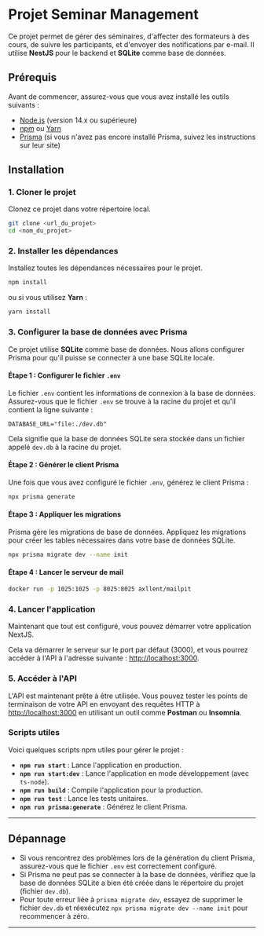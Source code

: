 
# Projet Seminar Management

Ce projet permet de gérer des séminaires, d'affecter des formateurs à des cours, de suivre les participants, et d'envoyer des notifications par e-mail. Il utilise **NestJS** pour le backend et **SQLite** comme base de données.

## Prérequis

Avant de commencer, assurez-vous que vous avez installé les outils suivants :

- [Node.js](https://nodejs.org/) (version 14.x ou supérieure)
- [npm](https://www.npmjs.com/) ou [Yarn](https://yarnpkg.com/)
- [Prisma](https://www.prisma.io/docs/getting-started) (si vous n'avez pas encore installé Prisma, suivez les instructions sur leur site)

## Installation

### 1. Cloner le projet

Clonez ce projet dans votre répertoire local.

```bash
git clone <url_du_projet>
cd <nom_du_projet>
```

### 2. Installer les dépendances

Installez toutes les dépendances nécessaires pour le projet.

```bash
npm install
```

ou si vous utilisez **Yarn** :

```bash
yarn install
```

### 3. Configurer la base de données avec Prisma

Ce projet utilise **SQLite** comme base de données. Nous allons configurer Prisma pour qu'il puisse se connecter à une base SQLite locale.

#### Étape 1 : Configurer le fichier `.env`

Le fichier `.env` contient les informations de connexion à la base de données. Assurez-vous que le fichier `.env` se trouve à la racine du projet et qu'il contient la ligne suivante :

```env
DATABASE_URL="file:./dev.db"
```

Cela signifie que la base de données SQLite sera stockée dans un fichier appelé `dev.db` à la racine du projet.

#### Étape 2 : Générer le client Prisma

Une fois que vous avez configuré le fichier `.env`, générez le client Prisma :

```bash
npx prisma generate
```

#### Étape 3 : Appliquer les migrations

Prisma gère les migrations de base de données. Appliquez les migrations pour créer les tables nécessaires dans votre base de données SQLite.

```bash
npx prisma migrate dev --name init
```

#### Étape 4 : Lancer le serveur de mail
```bash
docker run -p 1025:1025 -p 8025:8025 axllent/mailpit
```

### 4. Lancer l'application

Maintenant que tout est configuré, vous pouvez démarrer votre application NextJS.

Cela va démarrer le serveur sur le port par défaut (3000), et vous pourrez accéder à l'API à l'adresse suivante : [http://localhost:3000](http://localhost:3000).

### 5. Accéder à l'API

L'API est maintenant prête à être utilisée. Vous pouvez tester les points de terminaison de votre API en envoyant des requêtes HTTP à [http://localhost:3000](http://localhost:3000) en utilisant un outil comme **Postman** ou **Insomnia**.


###  Scripts utiles

Voici quelques scripts npm utiles pour gérer le projet :

- **`npm run start`** : Lance l'application en production.
- **`npm run start:dev`** : Lance l'application en mode développement (avec `ts-node`).
- **`npm run build`** : Compile l'application pour la production.
- **`npm run test`** : Lance les tests unitaires.
- **`npm run prisma:generate`** : Générez le client Prisma.

---

## Dépannage

- Si vous rencontrez des problèmes lors de la génération du client Prisma, assurez-vous que le fichier `.env` est correctement configuré.
- Si Prisma ne peut pas se connecter à la base de données, vérifiez que la base de données SQLite a bien été créée dans le répertoire du projet (fichier `dev.db`).
- Pour toute erreur liée à `prisma migrate dev`, essayez de supprimer le fichier `dev.db` et réexécutez `npx prisma migrate dev --name init` pour recommencer à zéro.

---

